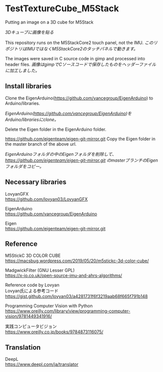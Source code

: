 # TestTextureCube_M5Stack
Putting an image on a 3D cube for M5Stack

*3Dキューブに画像を貼る*

<!--[Sample](Sample.jpg)-->


This repository runs on the M5StackCore2 touch panel, not the IMU.
*このリポジトリはIMUではなくM5StackCore2のタッチパネルで動きます。*

The images were saved in C source code in gimp and processed into header files.
*画像はgimpでCソースコードで保存したものをヘッダーファイルに加工しました。*

##  Install libraries

Clone the EigenArduino(https://github.com/vancegroup/EigenArduino) to Arduino/libraries.

*EigenArduino(https://github.com/vancegroup/EigenArduino)をArduino/librariesにclone。*

Delete the Eigen folder in the EigenArduino folder.

https://github.com/eigenteam/eigen-git-mirror.git
Copy the Eigen folder in the master branch of the above url.

*EigenArduinoフォルダの中のEigenフォルダを削除して、</br>
https://github.com/eigenteam/eigen-git-mirror.git
のmasterブランチのEigenフォルダをコピー。*

##  Necessary libraries

LovyanGFX</br>
https://github.com/lovyan03/LovyanGFX

EigenArduino</br>
https://github.com/vancegroup/EigenArduino

Eigen</br>
https://github.com/eigenteam/eigen-git-mirror.git

## Reference

M5StickC 3D COLOR CUBE</br>
https://macsbug.wordpress.com/2019/05/20/m5stickc-3d-color-cube/

MadgwickFilter (GNU Lesser GPL)</br>
https://x-io.co.uk/open-source-imu-and-ahrs-algorithms/

Reference code by Lovyan<br/>
Lovyan氏による参考コード<br/>
https://gist.github.com/lovyan03/a4281731f6f3219aab68f665f791b148

Programming Computer Vision with Python<br/>
https://www.oreilly.com/library/view/programming-computer-vision/9781449341916/

実践コンピュータビジョン<br/>
https://www.oreilly.co.jp/books/9784873116075/

## Translation 

DeepL</br>
https://www.deepl.com/ja/translator
